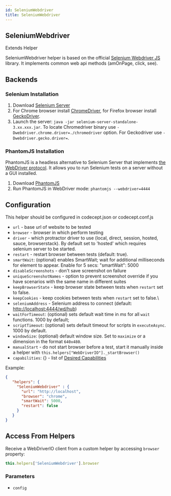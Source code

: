 ```yaml
---
id: SeleniumWebdriver
title: SeleniumWebdriver
---
```


<!-- Generated by documentation.js. Update this documentation by updating the source code. -->

## SeleniumWebdriver

Extends Helper

SeleniumWebdriver helper is based on the official [Selenium Webdriver JS][1]
library. It implements common web api methods (amOnPage, click, see).

## Backends

### Selenium Installation

1.  Download [Selenium Server][2]
2.  For Chrome browser install [ChromeDriver][3], for Firefox browser install [GeckoDriver][4].
3.  Launch the server: `java -jar selenium-server-standalone-3.xx.xxx.jar`. To locate Chromedriver binary use `-Dwebdriver.chrome.driver=./chromedriver` option. For Geckodriver use `-Dwebdriver.gecko.driver=`.

### PhantomJS Installation

PhantomJS is a headless alternative to Selenium Server that implements [the WebDriver protocol][5].
It allows you to run Selenium tests on a server without a GUI installed.

1.  Download [PhantomJS][6]
2.  Run PhantomJS in WebDriver mode: `phantomjs --webdriver=4444`

## Configuration

This helper should be configured in codecept.json or codecept.conf.js

-   `url` - base url of website to be tested
-   `browser` - browser in which perform testing
-   `driver` - which protractor driver to use (local, direct, session, hosted, sauce, browserstack). By default set to 'hosted' which requires selenium server to be started.
-   `restart` - restart browser between tests (default: true).
-   `smartWait`: (optional) enables SmartWait; wait for additional milliseconds for element to appear. Enable for 5 secs: "smartWait": 5000
-   `disableScreenshots`   - don't save screenshot on failure
-   `uniqueScreenshotNames`   - option to prevent screenshot override if you have scenarios with the same name in different suites
-   `keepBrowserState`   - keep browser state between tests when `restart` set to false.
-   `keepCookies`   - keep cookies between tests when `restart` set to false.\
-   `seleniumAddress` - Selenium address to connect (default: [http://localhost:4444/wd/hub][7])
-   `waitForTimeout`: (optional) sets default wait time in _ms_ for all `wait` functions. 1000 by default;
-   `scriptTimeout`: (optional) sets default timeout for scripts in `executeAsync`. 1000 by default.
-   `windowSize`: (optional) default window size. Set to `maximize` or a dimension in the format `640x480`.
-   `manualStart`  - do not start browser before a test, start it manually inside a helper with `this.helpers["WebDriverIO"]._startBrowser()`
-   `capabilities`: {} - list of [Desired Capabilities][8]

Example:

```json
{
   "helpers": {
     "SeleniumWebdriver" : {
       "url": "http://localhost",
       "browser": "chrome",
       "smartWait": 5000,
       "restart": false
     }
   }
}
```

## Access From Helpers

Receive a WebDriverIO client from a custom helper by accessing `browser` property:

```js
this.helpers['SeleniumWebdriver'].browser
```

### Parameters

-   `config`  

[1]: https://www.npmjs.com/package/selenium-webdriver

[2]: http://docs.seleniumhq.org/download/

[3]: https://sites.google.com/a/chromium.org/chromedriver/getting-started

[4]: https://github.com/mozilla/geckodriver

[5]: https://code.google.com/p/selenium/wiki/JsonWireProtocol

[6]: http://phantomjs.org/download.html

[7]: http://localhost:4444/wd/hub

[8]: https://github.com/SeleniumHQ/selenium/wiki/DesiredCapabilities
